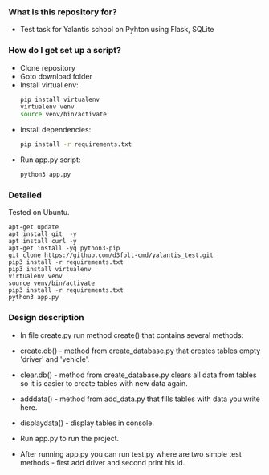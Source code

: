 ### What is this repository for? ###

* Test task for Yalantis school on Pyhton using Flask, SQLite

### How do I get set up a script? ###

* Clone repository
* Goto download folder
* Install virtual env:
    ```bash
    pip install virtualenv
    virtualenv venv
    source venv/bin/activate
    ```
* Install dependencies:
    ```bash
    pip install -r requirements.txt
    ```
* Run app.py script:  
    ```bash
    python3 app.py
    ```
    
### Detailed

Tested on Ubuntu.

    apt-get update
    apt install git  -y
    apt install curl -y
    apt-get install -yq python3-pip
    git clone https://github.com/d3folt-cmd/yalantis_test.git
    pip3 install -r requirements.txt
    pip3 install virtualenv
    virtualenv venv
    source venv/bin/activate
    pip3 install -r requirements.txt
    python3 app.py
    

### Design description

* In file create.py run method create() that contains several methods:

* create.db() - method from create_database.py that creates tables empty 'driver' and 'vehicle'.

* clear.db() - method from create_database.py clears all data from tables so it is easier to create tables with new data again.

* adddata() - method from add_data.py that fills tables with data you write here.

* displaydata() - display tables in console.

* Run app.py to run the project.

* After running app.py you can run test.py where are two simple test methods - first add driver and second print his id.
